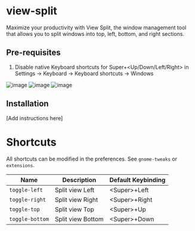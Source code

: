 # view-split
Maximize your productivity with View Split, the window management tool that allows you to split windows into top, left, bottom, and right sections.

## Pre-requisites
1. Disable native Keyboard shortcuts for Super+<Up/Down/Left/Right> in Settings -> Keyboard -> Keyboard shortcuts -> Windows
 
 ![image](https://user-images.githubusercontent.com/118442144/211705805-e7b297a8-453d-48f4-b429-98b37c11a94c.png)
 ![image](https://user-images.githubusercontent.com/118442144/211705889-66ba35de-910a-4e20-a426-8221c4e0f6b4.png)
 ![image](https://user-images.githubusercontent.com/118442144/211705930-38d901d5-0f8c-4315-ae4c-359090b0e0f5.png)
 
## Installation
[Add instructions here]

# Shortcuts
All shortcuts can be modified in the preferences. See `gnome-tweaks` or `extensions`.

| Name | Description | Default Keybinding |
| ---- | ----------- | ------------------ |
| `toggle-left` | Split view Left | &lt;Super&gt;+Left |
| `toggle-right` | Split view Right | &lt;Super&gt;+Right |
| `toggle-top` | Split view Top | &lt;Super&gt;+Up |
| `toggle-bottom` | Split view Bottom | &lt;Super&gt;+Down |
